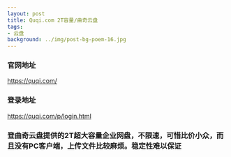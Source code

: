 ```yaml
---
layout: post
title: Quqi.com 2T容量/曲奇云盘
tags:
- 云盘
background: ../img/post-bg-poem-16.jpg
---
```




### 官网地址<br>
https://quqi.com/

### 登录地址<br>
https://quqi.com/p/login.html

### 登曲奇云盘提供的2T超大容量企业网盘，不限速，可惜比价小众，而且没有PC客户端，上传文件比较麻烦。稳定性难以保证<br>